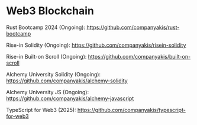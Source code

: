 # Web3 Blockchain

Rust Bootcamp 2024 (Ongoing):
https://github.com/companyakis/rust-bootcamp

Rise-in Solidity (Ongoing):
https://github.com/companyakis/risein-solidity

Rise-in Built-on Scroll (Ongoing):
https://github.com/companyakis/built-on-scroll

Alchemy University Solidity (Ongoing):
https://github.com/companyakis/alchemy-solidity

Alchemy University JS (Ongoing):
https://github.com/companyakis/alchemy-javascript

TypeScript for Web3 (2025):
https://github.com/companyakis/typescript-for-web3
